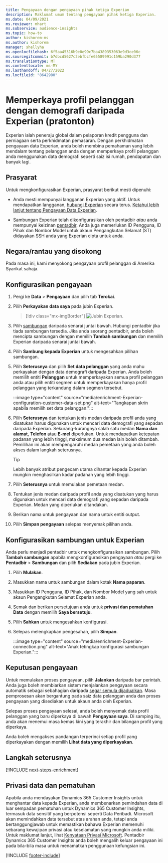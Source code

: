```yaml
---
title: Pengayaan dengan pengayaan pihak ketiga Experian
description: Maklumat umum tentang pengayaan pihak ketiga Experian.
ms.date: 04/09/2021
ms.reviewer: mhart
ms.subservice: audience-insights
ms.topic: how-to
author: kishorem-ms
ms.author: kishorem
manager: shellyha
ms.openlocfilehash: 6f5aa45316b9e0e99c7ba4389353063e9d3ce06c
ms.sourcegitcommit: b7dbcd5627c2ebfbcfe65589991c159ba290d377
ms.translationtype: MT
ms.contentlocale: ms-MY
ms.lasthandoff: 04/27/2022
ms.locfileid: "8642980"
---
```

# <a name="enrich-customer-profiles-with-demographics-from-experian-preview"></a>Memperkaya profil pelanggan dengan demografi daripada Experian (pratonton)

Experian ialah peneraju global dalam pelaporan kredit pengguna dan perniagaan serta perkhidmatan pemasaran. Dengan perkhidmatan pengayaan data Experian, anda boleh membina pemahaman yang lebih mendalam tentang pelanggan anda dengan memperkaya profil pelanggan anda menggunakan data demografi seperti saiz isi rumah, pendapatan dan banyak lagi.

## <a name="prerequisites"></a>Prasyarat

Untuk mengkonfigurasikan Experian, prasyarat berikut mesti dipenuhi:

- Anda mesti mempunyai langganan Experian yang aktif. Untuk mendapatkan langganan, [hubungi Experian](https://www.experian.com/marketing-services/contact) secara terus. [Ketahui lebih lanjut tentang Pengayaan Data Experian](https://www.experian.com/marketing-services/microsoft?cmpid=ems_web_mci_cdppage).

- Sambungan Experian telah dikonfigurasikan oleh pentadbir *atau* anda mempunyai keizinan [pentadbir](permissions.md#admin). Anda juga memerlukan ID Pengguna, ID Pihak dan Nombor Model untuk akaun Pengangkutan Selamat (ST) didayakan SSH anda yang Experian cipta untuk anda.

## <a name="supported-countriesregions"></a>Negara/rantau yang disokong

Pada masa ini, kami menyokong pengayaan profil pelanggan di Amerika Syarikat sahaja.

## <a name="configure-the-enrichment"></a>Konfigurasikan pengayaan

1. Pergi ke **Data** > **Pengayaan** dan pilih tab **Terokai**.

1. Pilih **Perkayakan data saya** pada jubin Experian.

   > [!div class="mx-imgBorder"]
   > ![Jubin Experian.](media/experian-tile.png "Experian tile")
   > 

1. Pilih [sambungan](connections.md) daripada senarai juntai bawah. Hubungi pentadbir jika tiada sambungan tersedia. Jika anda seorang pentadbir, anda boleh mencipta sambungan dengan memilih **Tambah sambungan** dan memilih Experian daripada senarai juntai bawah. 

1. Pilih **Sambung kepada Experian** untuk mengesahkan pilihan sambungan.

1.  Pilih **Seterusnya** dan pilih **Set data pelanggan** yang anda mahu perkayakan dengan data demografi daripada Experian. Anda boleh memilih entiti **Pelanggan** untuk memperkayakan semua profil pelanggan anda atau pilih entiti segmen untuk memperkayakan hanya profil pelanggan yang terkandung dalam segmen tersebut.

    :::image type="content" source="media/enrichment-Experian-configuration-customer-data-set.png" alt-text="Tangkapan skrin apabila memilih set data pelanggan.":::

1. Pilih **Seterusnya** dan tentukan jenis medan daripada profil anda yang disatukan harus digunakan untuk mencari data demografi yang sepadan daripada Experian. Sekurang-kurangnya salah satu medan **Nama dan alamat**, **Telefon** atau **E-mel** diperlukan. Untuk mendapatkan ketepatan padanan yang lebih tinggi, maksimum dua medan lain boleh ditambah. Pemilihan ini akan mempengaruhi medan pemetaan yang anda boleh akses dalam langkah seterusnya.

    > [!TIP]
    > Lebih banyak atribut pengecam utama dihantar kepada Experian mungkin menghasilkan kadar padanan yang lebih tinggi.

1. Pilih **Seterusnya** untuk memulakan pemetaan medan.

1. Tentukan jenis medan daripada profil anda yang disatukan yang harus digunakan untuk mencari data demografi yang sepadan daripada Experian. Medan yang diperlukan ditandakan.

1. Berikan nama untuk pengayaan dan nama untuk entiti output.

1. Pilih **Simpan pengayaan** selepas menyemak pilihan anda.

## <a name="configure-the-connection-for-experian"></a>Konfigurasikan sambungan untuk Experian 

Anda perlu menjadi pentadbir untuk mengkonfigurasikan sambungan. Pilih **Tambah sambungan** apabila mengkonfigurasikan pengayaan *atau* pergi ke **Pentadbir** > **Sambungan** dan pilih **Sediakan** pada jubin Experian.

1. Pilih **Mulakan**.

1. Masukkan nama untuk sambungan dalam kotak **Nama paparan**.

1. Masukkan ID Pengguna, ID Pihak, dan Nombor Model yang sah untuk akaun Pengangkutan Selamat Experian anda.

1. Semak dan berikan persetujuan anda untuk **privasi dan pematuhan Data** dengan memilih **Saya bersetuju**.

1. Pilih **Sahkan** untuk mengesahkan konfigurasi.

1. Selepas melengkapkan pengesahan, pilih **Simpan**.
   
   :::image type="content" source="media/enrichment-Experian-connection.png" alt-text="Anak tetingkap konfigurasi sambungan Experian.":::

## <a name="enrichment-results"></a>Keputusan pengayaan

Untuk memulakan proses pengayaan, pilih **Jalankan** daripada bar perintah. Anda juga boleh membiarkan sistem menjalankan pengayaan secara automatik sebagai sebahagian daripada [segar semula dijadualkan](system.md#schedule-tab). Masa pemprosesan akan bergantung pada saiz data pelanggan anda dan proses pengayaan yang disediakan untuk akaun anda oleh Experian.

Selepas proses pengayaan selesai, anda boleh menyemak data profil pelanggan yang baru diperkaya di bawah **Pengayaan saya**. Di samping itu, anda akan menemui masa kemas kini yang terakhir dan bilangan profil yang diperkaya.

Anda boleh mengakses pandangan terperinci setiap profil yang diperkayakan dengan memilih **Lihat data yang diperkayakan**.

## <a name="next-steps"></a>Langkah seterusnya

[!INCLUDE [next-steps-enrichment](includes/next-steps-enrichment.md)]

## <a name="data-privacy-and-compliance"></a>Privasi data dan pematuhan

Apabila anda mendayakan Dynamics 365 Customer Insights untuk menghantar data kepada Experian, anda membenarkan pemindahan data di luar sempadan pematuhan untuk Dynamics 365 Customer Insights, termasuk data sensitif yang berpotensi seperti Data Peribadi. Microsoft akan memindahkan data tersebut atas arahan anda, tetapi anda bertanggungjawab untuk memastikan bahawa Experian memenuhi sebarang kewajipan privasi atau keselamatan yang mungkin anda miliki. Untuk maklumat lanjut, lihat [Kenyataan Privasi Microsoft](https://go.microsoft.com/fwlink/?linkid=396732).
Pentadbir Dynamics 365 Customer Insights anda boleh mengalih keluar pengayaan ini pada bila-bila masa untuk menamatkan penggunaan kefungsian ini.


[!INCLUDE [footer-include](includes/footer-banner.md)]
